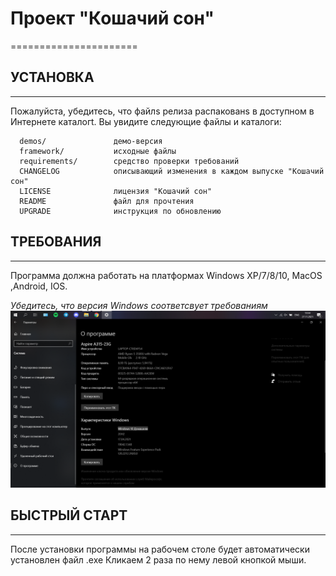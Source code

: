 # Проект "Кошачий сон"
======================


## УСТАНОВКА
------------


Пожалуйста, убедитесь, что файлs релиза распакованs в доступном в Интернете
каталогt. Вы увидите следующие файлы и каталоги:

      demos/               демо-версия
      framework/           исходные файлы
      requirements/        средство проверки требований
      CHANGELOG            описывающий изменения в каждом выпуске "Кошачий сон"
      LICENSE              лицензия "Кошачий сон"
      README               файл для прочтения
      UPGRADE              инструкция по обновлению


## ТРЕБОВАНИЯ
-------------

Программа должна работать на платформах Windows XP/7/8/10, MacOS ,Android, IOS.

*Убедитесь, что версия Windows соответсвует требованиям*
![](https://github.com/glist0ateist/123/blob/master/%D0%A1%D0%BD%D0%B8%D0%BC%D0%BE%D0%BA%20%D1%8D%D0%BA%D1%80%D0%B0%D0%BD%D0%B0%20(1696).png?raw=true)


## БЫСТРЫЙ СТАРТ
----------------

После установки программы на рабочем столе будет автоматически установлен файл .exe
Кликаем 2 раза по нему левой кнопкой мыши.
